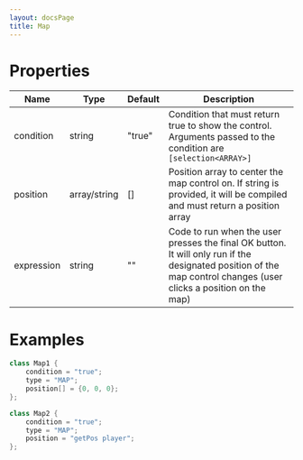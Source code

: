 ```yaml
---
layout: docsPage
title: Map
---
```


# Properties

<table>
    <thead>
        <tr>
            <th>Name</th>
            <th>Type</th>
            <th>Default</th>
            <th>Description</th>
        </tr>
    </thead>
    <tbody>
        <tr>
            <td>condition</td>
            <td>string</td>
            <td>"true"</td>
            <td>Condition that must return true to show the control. Arguments passed to the condition are <code>[selection&lt;ARRAY&gt;]</code></td>
        </tr>
        <tr>
            <td>position</td>
            <td>array/string</td>
            <td>[]</td>
            <td>Position array to center the map control on. If string is provided, it will be compiled and must return a position array</td>
        </tr>
        <tr>
            <td>expression</td>
            <td>string</td>
            <td>""</td>
            <td>Code to run when the user presses the final OK button. It will only run if the designated position of the map control changes (user clicks a position on the map)</td>
        </tr>
    </tbody>
</table>

# Examples
```c++
class Map1 {
    condition = "true";
    type = "MAP";
    position[] = {0, 0, 0};
};

class Map2 {
    condition = "true";
    type = "MAP";
    position = "getPos player";
};
```
